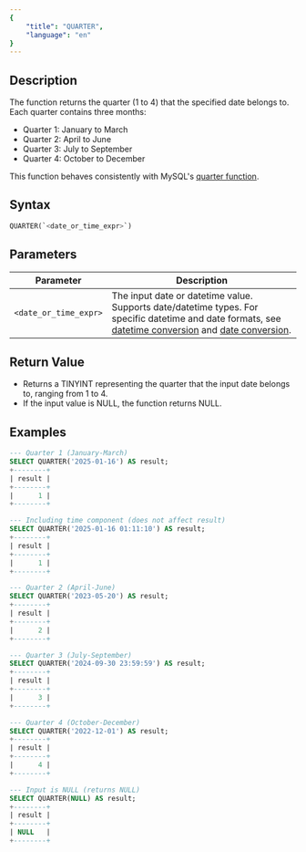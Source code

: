 ```yaml
---
{
    "title": "QUARTER",
    "language": "en"
}
---
```


## Description

The function returns the quarter (1 to 4) that the specified date belongs to. Each quarter contains three months:
- Quarter 1: January to March
- Quarter 2: April to June
- Quarter 3: July to September
- Quarter 4: October to December

This function behaves consistently with MySQL's [quarter function](https://dev.mysql.com/doc/refman/8.4/en/date-and-time-functions.html#function_quarter).

## Syntax

```sql
QUARTER(`<date_or_time_expr>`)
```

## Parameters

| Parameter | Description |
| --------- | ----------- |
| `<date_or_time_expr>` | The input date or datetime value. Supports date/datetime types. For specific datetime and date formats, see [datetime conversion](../../../../../current/sql-manual/basic-element/sql-data-types/conversion/datetime-conversion) and [date conversion](../../../../../current/sql-manual/basic-element/sql-data-types/conversion/date-conversion). |

## Return Value

- Returns a TINYINT representing the quarter that the input date belongs to, ranging from 1 to 4.
- If the input value is NULL, the function returns NULL.

## Examples

```sql
--- Quarter 1 (January-March)
SELECT QUARTER('2025-01-16') AS result;
+--------+
| result |
+--------+
|      1 |
+--------+

--- Including time component (does not affect result)
SELECT QUARTER('2025-01-16 01:11:10') AS result;
+--------+
| result |
+--------+
|      1 |
+--------+

--- Quarter 2 (April-June)
SELECT QUARTER('2023-05-20') AS result;
+--------+
| result |
+--------+
|      2 |
+--------+

--- Quarter 3 (July-September)
SELECT QUARTER('2024-09-30 23:59:59') AS result;
+--------+
| result |
+--------+
|      3 |
+--------+

--- Quarter 4 (October-December)
SELECT QUARTER('2022-12-01') AS result;
+--------+
| result |
+--------+
|      4 |
+--------+

--- Input is NULL (returns NULL)
SELECT QUARTER(NULL) AS result;
+--------+
| result |
+--------+
| NULL   |
+--------+
```